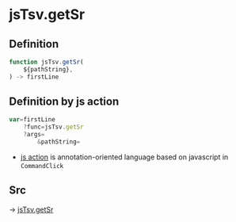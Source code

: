 # jsTsv.getSr

## Definition

```js.js
function jsTsv.getSr(
	${pathString},
) -> firstLine
```


## Definition by js action

```js.js
var=firstLine
	?func=jsTsv.getSr
	?args=
		&pathString=
```

- [js action](#) is annotation-oriented language based on javascript in `CommandClick`

## Src

-> [jsTsv.getSr](https://github.com/puutaro/CommandClick/blob/master/app/src/main/java/com/puutaro/commandclick/fragment_lib/terminal_fragment/js_interface/tsv/JsTsv.kt#L43)


